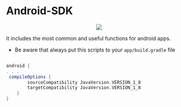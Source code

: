 # Android-SDK  
 
<p align="center">
<img src="https://raw.github.com/faramarzaf/Android-SDK/master/Devices.gif" />
</p>

It includes the most common and useful functions for android apps.   


* Be aware that always put this scripts to your `app/build.gradle`  file


```gradle

android {
. . . 
 compileOptions {
        sourceCompatibility JavaVersion.VERSION_1_8
        targetCompatibility JavaVersion.VERSION_1_8
    }
}


```
